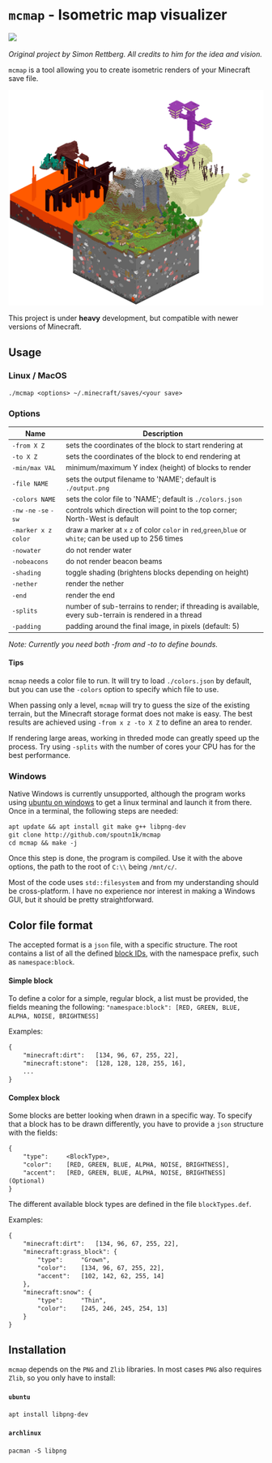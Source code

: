 # `mcmap` - Isometric map visualizer

![](https://img.shields.io/badge/version-1.16rc1-success)

*Original project by Simon Rettberg. All credits to him for the idea and vision.*

`mcmap` is a tool allowing you to create isometric renders of your Minecraft save file.

![sample](assets/sample.png)

This project is under __heavy__ development, but compatible with newer versions of Minecraft.

## Usage

### __Linux / MacOS__
```
./mcmap <options> ~/.minecraft/saves/<your save>
```

### Options

| Name         | Description                              |
|--------------|------------------------------------------|
|`-from X Z`     |sets the coordinates of the block to start rendering at|
|`-to X Z`       |sets the coordinates of the block to end rendering at|
|`-min/max VAL`  |minimum/maximum Y index (height) of blocks to render|
|`-file NAME`    |sets the output filename to 'NAME'; default is `./output.png`|
|`-colors NAME`    |sets the color file to 'NAME'; default is `./colors.json`|
|`-nw` `-ne` `-se` `-sw` |controls which direction will point to the top corner; North-West is default|
|`-marker x z color`      |draw a marker at `x` `z` of color `color` in `red`,`green`,`blue` or `white`; can be used up to 256 times |
|`-nowater`      |do not render water|
|`-nobeacons`      |do not render beacon beams|
|`-shading`      |toggle shading (brightens blocks depending on height)|
|`-nether`      |render the nether|
|`-end`          |render the end|
|`-splits`       |number of sub-terrains to render; if threading is available, every sub-terrain is rendered in a thread|
|`-padding`      |padding around the final image, in pixels (default: 5)|

*Note: Currently you need both -from and -to to define bounds.*

#### Tips

`mcmap` needs a color file to run. It will try to load `./colors.json` by default, but you can use the `-colors` option to specify which file to use.

When passing only a level, `mcmap` will try to guess the size of the existing terrain, but the Minecraft storage format does not make is easy. The best results are achieved using `-from x z -to X Z` to define an area to render.

If rendering large areas, working in threded mode can greatly speed up the process. Try using `-splits` with the number of cores your CPU has for the best performance.

### __Windows__

Native Windows is currently unsupported, although the program works using [ubuntu on windows](https://ubuntu.com/tutorials/tutorial-ubuntu-on-windows#1-overview) to get a linux terminal and launch it from there. Once in a terminal, the following steps are needed:
```
apt update && apt install git make g++ libpng-dev
git clone http://github.com/spoutn1k/mcmap
cd mcmap && make -j
```

Once this step is done, the program is compiled. Use it with the above options, the path to the root of `C:\\` being `/mnt/c/`.

Most of the code uses `std::filesystem` and from my understanding should be cross-platform. I have no experience nor interest in making a Windows GUI, but it should be pretty straightforward.

## Color file format

The accepted format is a `json` file, with a specific structure. The root contains a list of all the defined [block IDs](https://minecraft.gamepedia.com/Java_Edition_data_values#Blocks), with the namespace prefix, such as `namespace:block`.

#### Simple block

To define a color for a simple, regular block, a list must be provided, the fields meaning the following: `"namespace:block": [RED, GREEN, BLUE, ALPHA, NOISE, BRIGHTNESS]`

Examples:
```
{
    "minecraft:dirt":   [134, 96, 67, 255, 22],
    "minecraft:stone":  [128, 128, 128, 255, 16],
    ...
}
```

#### Complex block

Some blocks are better looking when drawn in a specific way. To specify that a block has to be drawn differently, you have to provide a `json` structure with the fields:

```
{
    "type":     <BlockType>,
    "color":    [RED, GREEN, BLUE, ALPHA, NOISE, BRIGHTNESS],
    "accent":   [RED, GREEN, BLUE, ALPHA, NOISE, BRIGHTNESS] (Optional)
}
```

The different available block types are defined in the file `blockTypes.def`.

Examples:

```
{
    "minecraft:dirt":   [134, 96, 67, 255, 22],
    "minecraft:grass_block": {
        "type":     "Grown",
        "color":    [134, 96, 67, 255, 22],
        "accent":   [102, 142, 62, 255, 14]
    },
    "minecraft:snow": {
        "type":     "Thin",
        "color":    [245, 246, 245, 254, 13]
    }
}
```

## Installation

`mcmap` depends on the `PNG` and `Zlib` libraries. In most cases `PNG` also requires `Zlib`, so you only have to install:


#### `ubuntu`
```
apt install libpng-dev
```

#### `archlinux`
```
pacman -S libpng
```
